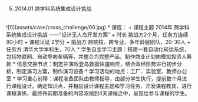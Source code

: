  5. 2014.01 跨学科系统集成设计挑战
 <br>
 ![0](assets/case/cross_challenge/00.jpg)
    * 课程：
        + 课程主题	2014年 跨学科系统集成设计挑战 ——“设计无人岛开发方案”
        + 时长	挑战方2个月，任务方连续80小时
        + 课程认证	2学分
        + 挑战方	跨院校、跨专业、多年龄层团队，20-30人
        + 任务方	清华大学本科生，70人
    * 学生自主学习主题：搭建一套自动化转运系统，包括物联网、自动导向车辆等，并整合为完整产品，制作商业计划向模拟投资人筹款
    * 信息交换节点：制定并演戏登岛救援快速响应，结合政经形势进行初步分析，制定演习方案，制作演习设备
    * 学习活动的地点：工厂、实验室、教师办公室
    * 学习重心前移：课程准备团队由教师指导，由部分学生执行，提前数个月进行课程设计。确定知识点，并相应设计课程主题和学习任务，开发课程教具，进行课程演练，最终将前期准备的内容浓缩到4天课程之中，呈现给参与课程的学生。

